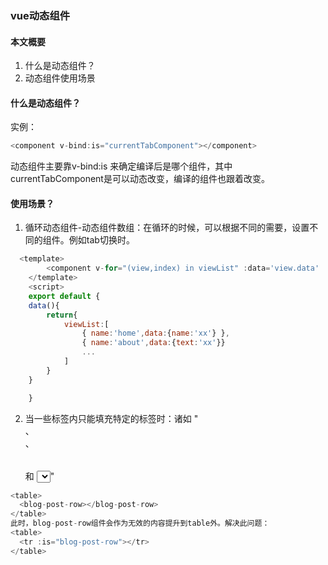 ### vue动态组件
#### 本文概要
1. 什么是动态组件？
2. 动态组件使用场景


#### 什么是动态组件？
实例：
```js
<component v-bind:is="currentTabComponent"></component>
```
动态组件主要靠v-bind:is 来确定编译后是哪个组件，其中currentTabComponent是可以动态改变，编译的组件也跟着改变。

#### 使用场景？
1. 循环动态组件-动态组件数组：在循环的时候，可以根据不同的需要，设置不同的组件。例如tab切换时。
```js
  <template>
        <component v-for="(view,index) in viewList" :data='view.data' :key="index" v-bind:is="view.name"></component>
    </template>
    <script>
    export default {
    data(){
        return{
            viewList:[
                { name:'home',data:{name:'xx'} },
                { name:'about',data:{text:'xx'}}
                ...
            ]
        }
    }

    }

```
2. 当一些标签内只能填充特定的标签时：诸如 "<ul></ul>、<ol></ol>、<table></table> 和 <select></select>"
```js
<table>
  <blog-post-row></blog-post-row>
</table>
此时，blog-post-row组件会作为无效的内容提升到table外。解决此问题：
<table>
  <tr :is="blog-post-row"></tr>
</table>

```



